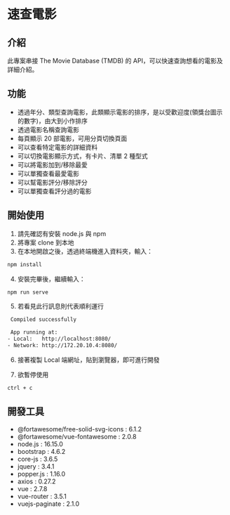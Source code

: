 # 速查電影

## 介紹
此專案串接 The Movie Database (TMDB) 的 API，可以快速查詢想看的電影及詳細介紹。

## 功能
- 透過年分、類型查詢電影，此類顯示電影的排序，是以受歡迎度(領獎台圖示的數字)，由大到小作排序
- 透過電影名稱查詢電影
- 每頁顯示 20 部電影，可用分頁切換頁面
- 可以查看特定電影的詳細資料
- 可以切換電影顯示方式，有卡片、清單 2 種型式
- 可以將電影加到/移除最愛
- 可以單獨查看最愛電影
- 可以幫電影評分/移除評分
- 可以單獨查看評分過的電影

## 開始使用
1. 請先確認有安裝 node.js 與 npm
2. 將專案 clone 到本地
3. 在本地開啟之後，透過終端機進入資料夾，輸入：

  ```bash
  npm install
  ```

4. 安裝完畢後，繼續輸入：

  ```bash
  npm run serve
  ```
  
5. 若看見此行訊息則代表順利運行
  ```bash
   Compiled successfully

   App running at:
  - Local:   http://localhost:8080/
  - Network: http://172.20.10.4:8080/
  ```

6. 接著複製 Local 端網址，貼到瀏覽器，即可進行開發

7. 欲暫停使用

  ```bash
  ctrl + c
  ```

## 開發工具
- @fortawesome/free-solid-svg-icons : 6.1.2
- @fortawesome/vue-fontawesome : 2.0.8
- node.js : 16.15.0
- bootstrap : 4.6.2
- core-js : 3.6.5
- jquery : 3.4.1
- popper.js : 1.16.0
- axios : 0.27.2
- vue : 2.7.8
- vue-router : 3.5.1
- vuejs-paginate : 2.1.0
